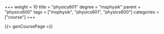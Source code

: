 +++
weight = 10
title = "physics601"
degree = "msphysik"
parent = "physics600"
tags = ["msphysik", "physics601", "physics600"]
categories = ["course"]
+++

{{< genCoursePage >}}
